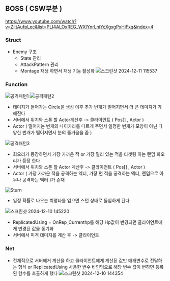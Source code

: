 ## BOSS ( CSW부분 )
<https://www.youtube.com/watch?v=ZlltAufpLec&list=PLI4ALOxREG_WXlYnrLniYcXgxgPxHiFxq&index=4>

### Struct
- Enemy 구조
  - State 관리
  - AttackPattern 관리
  - Montage 재생 하면서 재생 기능 활성화
![스크린샷 2024-12-11 115537](https://github.com/user-attachments/assets/105bbdf2-31ed-47f2-8100-95dc53501f7a)

### Function
![공격패턴1](https://github.com/user-attachments/assets/13b0db21-b878-4db4-a0fe-7b3a517c8f8d)
![공격패턴2](https://github.com/user-attachments/assets/a70ab04a-7b36-4221-90da-ed2f36f3f0db)
- 데미지가 들어가는 Circle을 생성
이후 추가 번개가 떨어지면서 더 큰 데미지가 가해진다
- 서버에서 위치와 스폰 할 Actor계산후 -> 클라이언트 ( Pos[] , Actor )
- Actor ( 떨어지는 번개의 나이가라를 다르게 주면서 일정한 번개가 모양이 아닌 다양한 번개가 떨어지면서 눈의 즐거움을 줌 ) 


![공격패턴3](https://github.com/user-attachments/assets/0dd0cf1d-58b3-43ed-ad84-40a8d8d9b881)
- 회오리가 등장하면서
가장 가까운 적 or 가장 멀리 있는 적을 타겟팅 하는 랜덤 회오리가 등장 한다
-  서버에서 위치와 스폰 할 Actor 계산후 -> 클라이언트 ( Pos[] , Actor ) 
- Actor ( 가장 가까운 적을 공격하는 엑터, 가장 먼 적을 공격하는 엑터, 랜덤으로 아무나 공격하는 엑터 )가 존재

![Sturn](https://github.com/user-attachments/assets/178e183e-88d1-46ff-9c6b-d8341a256c0d)
- 일정 확률로 나오는 치명타를 입으면 스턴 상태로 돌입하게 된다    

![스크린샷 2024-12-10 145220](https://github.com/user-attachments/assets/d4e5389f-837e-45bc-bd87-383bfebcb47b)
- ReplicatedUsing = OnRep_Currenthp를 해당 Hp값이 변경되면 클라이언트에게 변경된 값을 동기화
- 서버에서 피격 데미지를 계산 후 -> 클라이언트 

### Net

- 전체적으로 서버에거 계산을 하고 클라이언트에게 계산된 값만 매개변수로 전달하는 형식 or ReplicatedUsing 사용한 변수 바인딩으로 해당 변수 값이 변하면 등록된 함수를 호출하게 했다
![스크린샷 2024-12-10 144354](https://github.com/user-attachments/assets/a373f9d0-3abf-4a73-8dd3-38b06ead6192)
